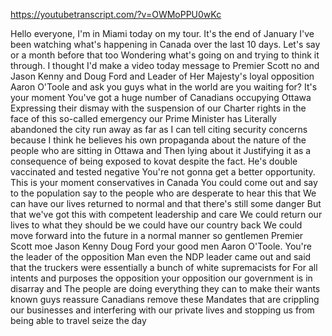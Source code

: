 https://youtubetranscript.com/?v=OWMoPPU0wKc

 Hello everyone, I'm in Miami today on my tour. It's the end of January I've been watching what's happening in Canada over the last 10 days. Let's say or a month before that too Wondering what's going on and trying to think it through. I thought I'd make a video today message to Premier Scott no and Jason Kenny and Doug Ford and Leader of Her Majesty's loyal opposition Aaron O'Toole and ask you guys what in the world are you waiting for? It's your moment You've got a huge number of Canadians occupying Ottawa Expressing their dismay with the suspension of our Charter rights in the face of this so-called emergency our Prime Minister has Literally abandoned the city run away as far as I can tell citing security concerns because I think he believes his own propaganda about the nature of the people who are sitting in Ottawa and Then lying about it Justifying it as a consequence of being exposed to kovat despite the fact. He's double vaccinated and tested negative You're not gonna get a better opportunity. This is your moment conservatives in Canada You could come out and say to the population say to the people who are desperate to hear this that We can have our lives returned to normal and that there's still some danger But that we've got this with competent leadership and care We could return our lives to what they should be we could have our country back We could move forward into the future in a normal manner so gentlemen Premier Scott moe Jason Kenny Doug Ford your good men Aaron O'Toole. You're the leader of the opposition Man even the NDP leader came out and said that the truckers were essentially a bunch of white supremacists for For all intents and purposes the opposition your opposition our government is in disarray and The people are doing everything they can to make their wants known guys reassure Canadians remove these Mandates that are crippling our businesses and interfering with our private lives and stopping us from being able to travel seize the day